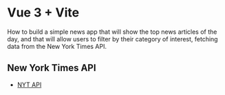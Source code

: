 # Vue 3 + Vite

How to build a simple news app that will show the top news articles of the day, and that will allow users to filter by their category of interest, fetching data from the New York Times API.

## New York Times API

- [NYT API](https://developer.nytimes.com/)
